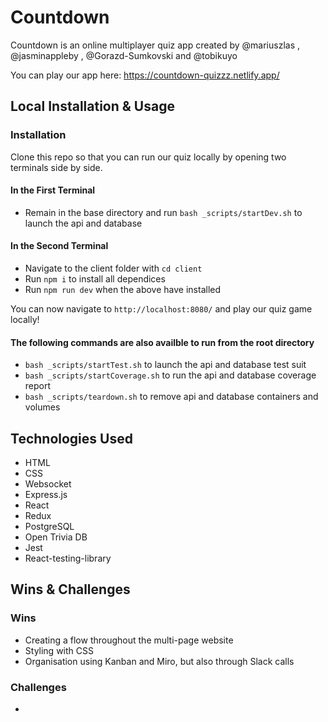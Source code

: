 # Countdown

Countdown is an online multiplayer quiz app created by @mariuszlas , @jasminappleby , @Gorazd-Sumkovski and @tobikuyo

You can play our app here: https://countdown-quizzz.netlify.app/

## Local Installation & Usage

### Installation

Clone this repo so that you can run our quiz locally by opening two terminals side by side.

#### In the First Terminal

- Remain in the base directory and run `bash _scripts/startDev.sh` to launch the api and database

#### In the Second Terminal

- Navigate to the client folder with `cd client`
- Run `npm i` to install all dependices
- Run `npm run dev` when the above have installed

You can now navigate to `http://localhost:8080/` and play our quiz game locally!

#### The following commands are also availble to run from the root directory
- `bash _scripts/startTest.sh` to launch the api and database test suit
- `bash _scripts/startCoverage.sh` to run the api and database coverage report
- `bash _scripts/teardown.sh` to remove api and database containers and volumes

## Technologies Used

* HTML
* CSS
* Websocket
* Express.js
* React
* Redux
* PostgreSQL
* Open Trivia DB
* Jest
* React-testing-library

## Wins & Challenges

### Wins

- Creating a flow throughout the multi-page website
- Styling with CSS
- Organisation using Kanban and Miro, but also through Slack calls

### Challenges
-

